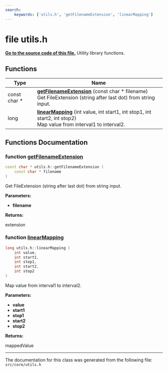 ```yaml
---
search:
    keywords: ['utils.h', 'getFilenameExtension', 'linearMapping']
---
```


# file utils.h

**[Go to the source code of this file.](utils_8h_source.md)**
Utility library functions. 
## Functions

|Type|Name|
|-----|-----|
|const char \*|[**getFilenameExtension**](utils_8h.md#1a7f9c5fd70da52ffcf719d3cd7dfaaee1) (const char \* filename) <br>Get FileExtension (string after last dot) from string input. |
|long|[**linearMapping**](utils_8h.md#1abc960a3069eb518b778464ffa5d6a777) (int value, int start1, int stop1, int start2, int stop2) <br>Map value from interval1 to interval2. |


## Functions Documentation

### function <a id="1a7f9c5fd70da52ffcf719d3cd7dfaaee1" href="#1a7f9c5fd70da52ffcf719d3cd7dfaaee1">getFilenameExtension</a>

```cpp
const char * utils.h::getFilenameExtension (
    const char * filename
)
```

Get FileExtension (string after last dot) from string input. 



**Parameters:**


* **filename** 



**Returns:**

extension 




### function <a id="1abc960a3069eb518b778464ffa5d6a777" href="#1abc960a3069eb518b778464ffa5d6a777">linearMapping</a>

```cpp
long utils.h::linearMapping (
    int value,
    int start1,
    int stop1,
    int start2,
    int stop2
)
```

Map value from interval1 to interval2. 



**Parameters:**


* **value** 
* **start1** 
* **stop1** 
* **start2** 
* **stop2** 



**Returns:**

mappedValue 






----------------------------------------
The documentation for this class was generated from the following file: `src/core/utils.h`
